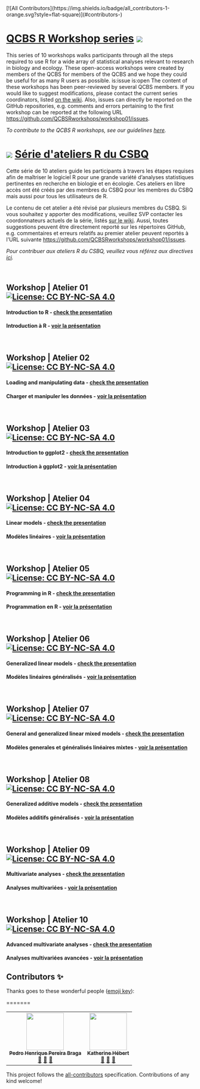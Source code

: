 <link href="//maxcdn.bootstrapcdn.com/font-awesome/4.7.0/css/font-awesome.min.css" rel="stylesheet">
<!-- ALL-CONTRIBUTORS-BADGE:START - Do not remove or modify this section -->
[![All Contributors](https://img.shields.io/badge/all_contributors-1-orange.svg?style=flat-square)](#contributors-)
<!-- ALL-CONTRIBUTORS-BADGE:END -->


# [QCBS R Workshop series](https://wiki.qcbs.ca/r) [<i class="fa fa-github" aria-hidden="true"></i>](https://github.com/QCBSRworkshops/workshop01) ![](https://qcbs.ca/wp-content/uploads/2010/05/image0032.png)

This series of 10 workshops walks participants through all the steps required to
use R for a wide array of statistical analyses relevant to research in biology
and ecology. These open-access workshops were created by members of the QCBS for
members of the QCBS and we hope they could be useful for as many R users as
possible.
is:issue is:open
The content of these workshops has been peer-reviewed by several QCBS members.
If you would like to suggest modifications, please contact the current series
coordinators, listed [on the wiki](https://wiki.qcbs.ca/r). Also, issues can directly be reported on the GitHub repositories, e.g. comments and errors  pertaining to the first workshop can be reported at the following URL https://github.com/QCBSRworkshops/workshop01/issues.


*To contribute to the QCBS R workshops, see our guidelines [here](https://qcbsrworkshops.github.io/presenter-developer-protocol/_book/developing-en.html).*


# ![](https://qcbs.ca/wp-content/uploads/2010/05/image0032.png) [Série d'ateliers R du CSBQ](https://wiki.qcbs.ca/r) [<i class="fa fa-github" aria-hidden="true"></i>](https://github.com/QCBSRworkshops/workshop01)

Cette série de 10 ateliers guide les participants à travers les étapes requises afin de maîtriser le logiciel R pour une grande variété d’analyses statistiques pertinentes en recherche en biologie et en écologie. Ces ateliers en libre accès ont été créés par des membres du CSBQ pour les membres du CSBQ mais aussi pour tous les utilisateurs de R.

Le contenu de cet atelier a été révisé par plusieurs membres du CSBQ. Si vous souhaitez y apporter des modifications, veuillez SVP contacter les coordonnateurs actuels de la série, listés [sur le wiki](https://wiki.qcbs.ca/r). Aussi, toutes suggestions peuvent être directement reporté sur les répertoires GitHub, e.g. commentaires et erreurs relatifs au premier atelier peuvent reportés à l'URL suivante https://github.com/QCBSRworkshops/workshop01/issues.

*Pour contribuer aux ateliers R du CSBQ, veuillez vous référez aux directives [ici](https://qcbsrworkshops.github.io/presenter-developer-protocol/_book/developper-fr.html).*

<br>


## Workshop | Atelier 01 &nbsp;&nbsp; [<i class="fa fa-github" aria-hidden="true"></i>](https://github.com/QCBSRworkshops/workshop01) [![License: CC BY-NC-SA 4.0](https://img.shields.io/badge/License-CC%20BY--NC--SA%204.0-lightgrey.svg)](https://creativecommons.org/licenses/by-nc-sa/4.0/)


#### Introduction to R - [check the presentation <i class="fa fa-external-link" aria-hidden="true"></i>](https://qcbsrworkshops.github.io/workshop01/pres-en/workshop01-pres-en.html)

#### Introduction à R - [voir la présentation <i class="fa fa-external-link" aria-hidden="true"></i>](https://qcbsrworkshops.github.io/workshop01/pres-fr/workshop01-pres-fr.html)


<br>

## Workshop | Atelier 02 &nbsp;&nbsp; [<i class="fa fa-github" aria-hidden="true"></i>](https://github.com/QCBSRworkshops/workshop02) [![License: CC BY-NC-SA 4.0](https://img.shields.io/badge/License-CC%20BY--NC--SA%204.0-lightgrey.svg)](https://creativecommons.org/licenses/by-nc-sa/4.0/)

#### Loading and manipulating data - [check the presentation <i class="fa fa-external-link" aria-hidden="true"></i>](https://qcbsrworkshops.github.io/workshop02/pres-en/workshop02-pres-en.html)

#### Charger et manipuler les données  - [voir la présentation <i class="fa fa-external-link" aria-hidden="true"></i>](https://qcbsrworkshops.github.io/workshop02/pres-fr/workshop02-pres-fr.html)

<br>

## Workshop | Atelier 03 &nbsp;&nbsp; [<i class="fa fa-github" aria-hidden="true"></i>](https://github.com/QCBSRworkshops/workshop03) [![License: CC BY-NC-SA 4.0](https://img.shields.io/badge/License-CC%20BY--NC--SA%204.0-lightgrey.svg)](https://creativecommons.org/licenses/by-nc-sa/4.0/)

#### Introduction to ggplot2 - [check the presentation <i class="fa fa-external-link" aria-hidden="true"></i>](https://qcbsrworkshops.github.io/workshop03/pres-en/workshop03-pres-en.html)

#### Introduction à ggplot2  - [voir la présentation <i class="fa fa-external-link" aria-hidden="true"></i>](https://qcbsrworkshops.github.io/workshop03/pres-fr/workshop03-pres-fr.html)

<br>

## Workshop | Atelier 04 &nbsp;&nbsp; [<i class="fa fa-github" aria-hidden="true"></i>](https://github.com/QCBSRworkshops/workshop04) [![License: CC BY-NC-SA 4.0](https://img.shields.io/badge/License-CC%20BY--NC--SA%204.0-lightgrey.svg)](https://creativecommons.org/licenses/by-nc-sa/4.0/)

#### Linear models - [check the presentation <i class="fa fa-external-link" aria-hidden="true"></i>](https://qcbsrworkshops.github.io/workshop04/pres-en/workshop04-pres-en.html)

#### Modèles linéaires  - [voir la présentation <i class="fa fa-external-link" aria-hidden="true"></i>](https://qcbsrworkshops.github.io/workshop04/pres-fr/workshop04-pres-fr.html)

<br>


## Workshop | Atelier 05 &nbsp;&nbsp; [<i class="fa fa-github" aria-hidden="true"></i>](https://github.com/QCBSRworkshops/workshop05) [![License: CC BY-NC-SA 4.0](https://img.shields.io/badge/License-CC%20BY--NC--SA%204.0-lightgrey.svg)](https://creativecommons.org/licenses/by-nc-sa/4.0/)

#### Programming in R - [check the presentation <i class="fa fa-external-link" aria-hidden="true"></i>](https://qcbsrworkshops.github.io/workshop05/pres-en/workshop05-pres-en.html)

#### Programmation en R  - [voir la présentation <i class="fa fa-external-link" aria-hidden="true"></i>](https://qcbsrworkshops.github.io/workshop05/pres-fr/workshop05-pres-fr.html)

<br>

## Workshop | Atelier 06 &nbsp;&nbsp; [<i class="fa fa-github" aria-hidden="true"></i>](https://github.com/QCBSRworkshops/workshop06) [![License: CC BY-NC-SA 4.0](https://img.shields.io/badge/License-CC%20BY--NC--SA%204.0-lightgrey.svg)](https://creativecommons.org/licenses/by-nc-sa/4.0/)

#### Generalized linear models  - [check the presentation <i class="fa fa-external-link" aria-hidden="true"></i>](https://qcbsrworkshops.github.io/workshop06/pres-en/workshop06-pres-en.html)

#### Modèles linéaires généralisés - [voir la présentation <i class="fa fa-external-link" aria-hidden="true"></i>](https://qcbsrworkshops.github.io/workshop06/pres-fr/workshop06-pres-fr.html)

<br>

## Workshop | Atelier 07 &nbsp;&nbsp; [<i class="fa fa-github" aria-hidden="true"></i>](https://github.com/QCBSRworkshops/workshop07) [![License: CC BY-NC-SA 4.0](https://img.shields.io/badge/License-CC%20BY--NC--SA%204.0-lightgrey.svg)](https://creativecommons.org/licenses/by-nc-sa/4.0/)

#### General and generalized linear mixed models - [check the presentation <i class="fa fa-external-link" aria-hidden="true"></i>](https://qcbsrworkshops.github.io/workshop07/pres-en/workshop07-pres-en.html)

#### Modèles generales et généralisés linéaires mixtes - [voir la présentation <i class="fa fa-external-link" aria-hidden="true"></i>](https://qcbsrworkshops.github.io/workshop07/pres-fr/workshop07-pres-fr.html)

<br>

## Workshop | Atelier 08 &nbsp;&nbsp; [<i class="fa fa-github" aria-hidden="true"></i>](https://github.com/QCBSRworkshops/workshop08) [![License: CC BY-NC-SA 4.0](https://img.shields.io/badge/License-CC%20BY--NC--SA%204.0-lightgrey.svg)](https://creativecommons.org/licenses/by-nc-sa/4.0/)

#### Generalized additive models - [check the presentation <i class="fa fa-external-link" aria-hidden="true"></i>](https://qcbsrworkshops.github.io/workshop08/pres-en/workshop08-pres-en.html)

#### Modèles additifs généralisés  - [voir la présentation <i class="fa fa-external-link" aria-hidden="true"></i>](https://qcbsrworkshops.github.io/workshop08/pres-fr/workshop08-pres-fr.html)

<br>

## Workshop | Atelier 09 &nbsp;&nbsp; [<i class="fa fa-github" aria-hidden="true"></i>](https://github.com/QCBSRworkshops/workshop09) [![License: CC BY-NC-SA 4.0](https://img.shields.io/badge/License-CC%20BY--NC--SA%204.0-lightgrey.svg)](https://creativecommons.org/licenses/by-nc-sa/4.0/)

#### Multivariate analyses - [check the presentation <i class="fa fa-external-link" aria-hidden="true"></i>](https://qcbsrworkshops.github.io/workshop09/pres-en/workshop09-pres-en.html)

#### Analyses multivariées  - [voir la présentation <i class="fa fa-external-link" aria-hidden="true"></i>](https://qcbsrworkshops.github.io/workshop09/pres-fr/workshop09-pres-fr.html)

<br>

## Workshop | Atelier 10 &nbsp;&nbsp; [<i class="fa fa-github" aria-hidden="true"></i>](https://github.com/QCBSRworkshops/workshop10) [![License: CC BY-NC-SA 4.0](https://img.shields.io/badge/License-CC%20BY--NC--SA%204.0-lightgrey.svg)](https://creativecommons.org/licenses/by-nc-sa/4.0/)

#### Advanced multivariate analyses - [check the presentation <i class="fa fa-external-link" aria-hidden="true"></i>](https://qcbsrworkshops.github.io/workshop10/pres-en/workshop10-pres-en.html)

#### Analyses multivariées avancées  - [voir la présentation <i class="fa fa-external-link" aria-hidden="true"></i>](https://qcbsrworkshops.github.io/workshop10/pres-fr/workshop10-pres-fr.html)

## Contributors ✨

Thanks goes to these wonderful people ([emoji key](https://allcontributors.org/docs/en/emoji-key)):

<!-- ALL-CONTRIBUTORS-LIST:START - Do not remove or modify this section -->
<!-- prettier-ignore-start -->
<!-- markdownlint-disable -->
<table>
  <tr>
    <td align="center"><a href="https://pedrohbraga.github.io/"><img src="https://avatars.githubusercontent.com/u/8599229?v=4?s=100" width="100px;" alt=""/><br /><sub><b>Pedro Henrique Pereira Braga</b></sub></a><br /><a href="#projectManagement-pedrohbraga" title="Project Management">📆</a> <a href="#maintenance-pedrohbraga" title="Maintenance">🚧</a> <a href="https://github.com/QCBSRworkshops/QCBSRworkshops.github.io/pulls?q=is%3Apr+reviewed-by%3Apedrohbraga" title="Reviewed Pull Requests">👀</a></td>
=======
    <td align="center"><a href="https://github.com/katherinehebert"><img src="https://avatars.githubusercontent.com/u/27461233?v=4?s=100" width="100px;" alt=""/><br /><sub><b>Katherine Hébert</b></sub></a><br /><a href="#maintenance-katherinehebert" title="Maintenance">🚧</a> <a href="#projectManagement-katherinehebert" title="Project Management">📆</a> <a href="https://github.com/QCBSRworkshops/QCBSRworkshops.github.io/pulls?q=is%3Apr+reviewed-by%3Akatherinehebert" title="Reviewed Pull Requests">👀</a></td>
  </tr>
</table>

<!-- markdownlint-restore -->
<!-- prettier-ignore-end -->

<!-- ALL-CONTRIBUTORS-LIST:END -->

This project follows the [all-contributors](https://github.com/all-contributors/all-contributors) specification. Contributions of any kind welcome!